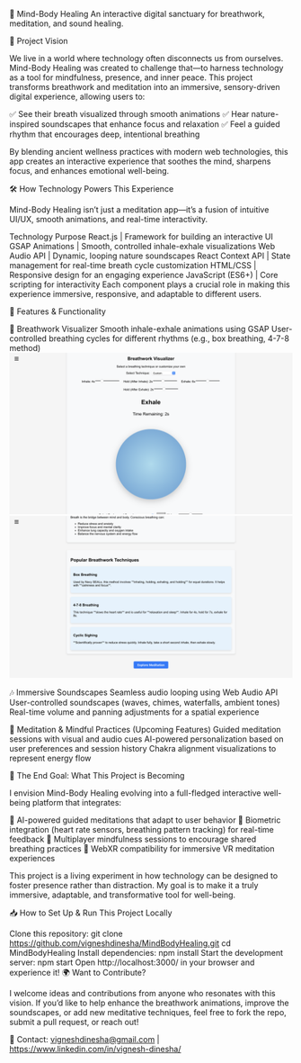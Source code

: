 🚀 Mind-Body Healing
An interactive digital sanctuary for breathwork, meditation, and sound healing.

🌿 Project Vision

We live in a world where technology often disconnects us from ourselves. Mind-Body Healing was created to challenge that—to harness technology as a tool for mindfulness, presence, and inner peace. This project transforms breathwork and meditation into an immersive, sensory-driven digital experience, allowing users to:

✅ See their breath visualized through smooth animations
✅ Hear nature-inspired soundscapes that enhance focus and relaxation
✅ Feel a guided rhythm that encourages deep, intentional breathing

By blending ancient wellness practices with modern web technologies, this app creates an interactive experience that soothes the mind, sharpens focus, and enhances emotional well-being.

🛠 How Technology Powers This Experience

Mind-Body Healing isn’t just a meditation app—it’s a fusion of intuitive UI/UX, smooth animations, and real-time interactivity.

Technology	Purpose
React.js            |	Framework for building an interactive UI
GSAP Animations	    |   Smooth, controlled inhale-exhale visualizations
Web Audio API	    |   Dynamic, looping nature soundscapes
React Context API	|   State management for real-time breath cycle customization
HTML/CSS	        |   Responsive design for an engaging experience
JavaScript (ES6+)   |   Core scripting for interactivity
Each component plays a crucial role in making this experience immersive, responsive, and adaptable to different users.

🌟 Features & Functionality

🎨 Breathwork Visualizer
Smooth inhale-exhale animations using GSAP
User-controlled breathing cycles for different rhythms (e.g., box breathing, 4-7-8 method)
![BreathworkVisualizer](image.png)
![BreathworkVisualizer2](image-1.png)

🎶 Immersive Soundscapes
Seamless audio looping using Web Audio API
User-controlled soundscapes (waves, chimes, waterfalls, ambient tones)
Real-time volume and panning adjustments for a spatial experience

🧘 Meditation & Mindful Practices (Upcoming Features)
Guided meditation sessions with visual and audio cues
AI-powered personalization based on user preferences and session history
Chakra alignment visualizations to represent energy flow

🚀 The End Goal: What This Project is Becoming

I envision Mind-Body Healing evolving into a full-fledged interactive well-being platform that integrates:

🔹 AI-powered guided meditations that adapt to user behavior
🔹 Biometric integration (heart rate sensors, breathing pattern tracking) for real-time feedback
🔹 Multiplayer mindfulness sessions to encourage shared breathing practices
🔹 WebXR compatibility for immersive VR meditation experiences

This project is a living experiment in how technology can be designed to foster presence rather than distraction. My goal is to make it a truly immersive, adaptable, and transformative tool for well-being.

📥 How to Set Up & Run This Project Locally

Clone this repository:
git clone https://github.com/vigneshdinesha/MindBodyHealing.git
cd MindBodyHealing
Install dependencies:
npm install
Start the development server:
npm start
Open http://localhost:3000/ in your browser and experience it!
🌍 Want to Contribute?

I welcome ideas and contributions from anyone who resonates with this vision. If you’d like to help enhance the breathwork animations, improve the soundscapes, or add new meditative techniques, feel free to fork the repo, submit a pull request, or reach out!

📩 Contact: vigneshdinesha@gmail.com | https://www.linkedin.com/in/vignesh-dinesha/
